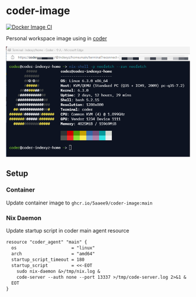 # coder-image
[![Docker Image CI](https://github.com/5aaee9/coder-image/actions/workflows/build.yaml/badge.svg)](https://github.com/5aaee9/coder-image/actions/workflows/build.yaml)

Personal workspace image using in [coder](https://coder.com/)

![neofetch](.github/images/neofetch.png)

## Setup

### Container

Update container image to `ghcr.io/5aaee9/coder-image:main`

### Nix Daemon

Update startup script in coder main agent resource

```
resource "coder_agent" "main" {
  os                     = "linux"
  arch                   = "amd64"
  startup_script_timeout = 180
  startup_script         = <<-EOT
    sudo nix-daemon &>/tmp/nix.log &
    code-server --auth none --port 13337 >/tmp/code-server.log 2>&1 &
  EOT
}
```
